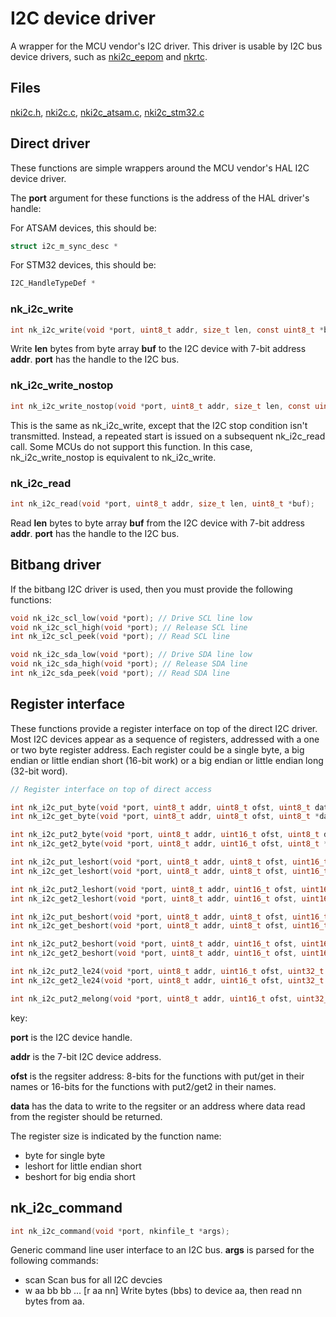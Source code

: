 # I2C device driver

A wrapper for the MCU vendor's I2C driver.  This driver is usable by I2C bus
device drivers, such as [nki2c_eepom](nki2c_eeprom.md) and [nkrtc](nkrtc.md).

## Files

[nki2c.h](../inc/nki2c.h), [nki2c.c](../src/nki2c.c),
[nki2c_atsam.c](../src/nki2c_atsam.c), [nki2c_stm32.c](../src/nki2c_stm32.c)

## Direct driver

These functions are simple wrappers around the MCU vendor's HAL I2C device driver.

The __port__ argument for these functions is the address of the HAL driver's
handle:

For ATSAM devices, this should be:

~~~c
struct i2c_m_sync_desc *
~~~

For STM32 devices, this should be:

~~~c
I2C_HandleTypeDef *
~~~

### nk_i2c_write

~~~c
int nk_i2c_write(void *port, uint8_t addr, size_t len, const uint8_t *buf);
~~~

Write __len__ bytes from byte array __buf__ to the I2C device with 7-bit
address __addr__.  __port__ has the handle to the I2C bus.

### nk_i2c_write_nostop

~~~c
int nk_i2c_write_nostop(void *port, uint8_t addr, size_t len, const uint8_t *buf);
~~~

This is the same as nk_i2c_write, except that the I2C stop condition isn't
transmitted.  Instead, a repeated start is issued on a subsequent
nk_i2c_read call.  Some MCUs do not support this function.  In this case,
nk_i2c_write_nostop is equivalent to nk_i2c_write.

### nk_i2c_read

~~~c
int nk_i2c_read(void *port, uint8_t addr, size_t len, uint8_t *buf);
~~~

Read __len__ bytes to byte array __buf__ from the I2C device with 7-bit
address __addr__.  __port__ has the handle to the I2C bus.

## Bitbang driver

If the bitbang I2C driver is used, then you must provide the following
functions:

~~~c
void nk_i2c_scl_low(void *port); // Drive SCL line low
void nk_i2c_scl_high(void *port); // Release SCL line
int nk_i2c_scl_peek(void *port); // Read SCL line

void nk_i2c_sda_low(void *port); // Drive SDA line low
void nk_i2c_sda_high(void *port); // Release SDA line
int nk_i2c_sda_peek(void *port); // Read SDA line
~~~

## Register interface

These functions provide a register interface on top of the direct I2C
driver.  Most I2C devices appear as a sequence of registers, addressed with
a one or two byte register address.  Each register could be a single byte, a
big endian or little endian short (16-bit work) or a big endian or little
endian long (32-bit word).


~~~c
// Register interface on top of direct access

int nk_i2c_put_byte(void *port, uint8_t addr, uint8_t ofst, uint8_t data);
int nk_i2c_get_byte(void *port, uint8_t addr, uint8_t ofst, uint8_t *data);

int nk_i2c_put2_byte(void *port, uint8_t addr, uint16_t ofst, uint8_t data);
int nk_i2c_get2_byte(void *port, uint8_t addr, uint16_t ofst, uint8_t *data);

int nk_i2c_put_leshort(void *port, uint8_t addr, uint8_t ofst, uint16_t data);
int nk_i2c_get_leshort(void *port, uint8_t addr, uint8_t ofst, uint16_t *data);

int nk_i2c_put2_leshort(void *port, uint8_t addr, uint16_t ofst, uint16_t data);
int nk_i2c_get2_leshort(void *port, uint8_t addr, uint16_t ofst, uint16_t *data);

int nk_i2c_put_beshort(void *port, uint8_t addr, uint8_t ofst, uint16_t data);
int nk_i2c_get_beshort(void *port, uint8_t addr, uint8_t ofst, uint16_t *data);

int nk_i2c_put2_beshort(void *port, uint8_t addr, uint16_t ofst, uint16_t data);
int nk_i2c_get2_beshort(void *port, uint8_t addr, uint16_t ofst, uint16_t *data);

int nk_i2c_put2_le24(void *port, uint8_t addr, uint16_t ofst, uint32_t data);
int nk_i2c_get2_le24(void *port, uint8_t addr, uint16_t ofst, uint32_t *data);

int nk_i2c_put2_melong(void *port, uint8_t addr, uint16_t ofst, uint32_t data);
~~~

key:

__port__ is the I2C device handle.

__addr__ is the 7-bit I2C device address.

__ofst__ is the regsiter address: 8-bits for the functions with put/get
in their names or 16-bits for the functions with put2/get2 in their names.

__data__ has the data to write to the regsiter or an address where data read
from the register should be returned.

The register size is indicated by the function name:

* byte for single byte
* leshort for little endian short
* beshort for big endia short

## nk_i2c_command

~~~c
int nk_i2c_command(void *port, nkinfile_t *args);
~~~

Generic command line user interface to an I2C bus.  __args__ is
parsed for the following commands:

* scan    Scan bus for all I2C devcies
* w aa bb bb ... [r aa nn]   Write bytes (bbs) to device aa, then read nn bytes from aa.

